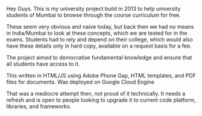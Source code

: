 Hey Guys. This is my university project build in 2013 to help university students of Mumbai to browse through the course curriculum for free. 

These seem very obvious and naive today, but back then we had no means in India/Mumbai to look at these concepts, which we are tested for in the exams. Students had to rely and depend on their college, which would also have these details only in hard copy, available on a request basis for a fee.

The project aimed to democratise fundamental knowledge and ensure that all students have access to it.

This written in HTML/JS using Adobe Phone Gap, HTML templates, and PDF files for documents. Was deployed on Google Cloud Engine

That was a mediocre attempt then, not proud of it technically. It needs a refresh and is open to people looking to upgrade it to current code platform, libraries, and frameworks.
